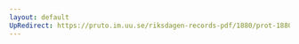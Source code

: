 ```yaml
---
layout: default
UpRedirect: https://pruto.im.uu.se/riksdagen-records-pdf/1880/prot-1880--ak--038/prot-1880--ak--038_033.pdf
---
```

